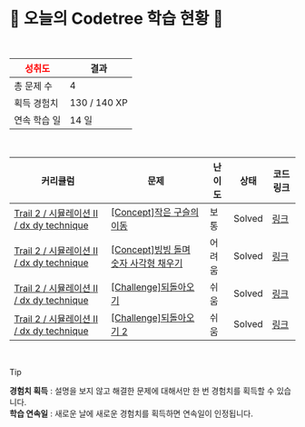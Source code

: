 # 🌲 오늘의 Codetree 학습 현황 🌲

<br />

| <span style="color:red;display:block;text-align:center;"> **성취도**</span> | 결과 |
|---|---|
| 총 문제 수 | 4 |
| 획득 경험치 | 130 / 140 XP |
| 연속 학습 일 | 14 일 |

<br />

|커리큘럼|문제|난이도|상태|코드 링크|
|---|---|---|---|---|
|[Trail 2 / 시뮬레이션 II / dx dy technique](https://https://en.codetree.ai/trail-info/novice-mid/)|[[Concept]작은 구슬의 이동](https://https://en.codetree.ai/trails/complete/curated-cards/intro-small-marble-movement/)|보통|Solved|[링크](https://github.com/Y-hyundo/codetree_TILs/blob/main/250113/%EC%9E%91%EC%9D%80%20%EA%B5%AC%EC%8A%AC%EC%9D%98%20%EC%9D%B4%EB%8F%99/small-marble-movement.java)|
|[Trail 2 / 시뮬레이션 II / dx dy technique](https://https://en.codetree.ai/trail-info/novice-mid/)|[[Concept]빙빙 돌며 숫자 사각형 채우기](https://https://en.codetree.ai/trails/complete/curated-cards/intro-snail-number-square/)|어려움|Solved|[링크](https://github.com/Y-hyundo/codetree_TILs/blob/main/250113/%EB%B9%99%EB%B9%99%20%EB%8F%8C%EB%A9%B0%20%EC%88%AB%EC%9E%90%20%EC%82%AC%EA%B0%81%ED%98%95%20%EC%B1%84%EC%9A%B0%EA%B8%B0/snail-number-square.java)|
|[Trail 2 / 시뮬레이션 II / dx dy technique](https://https://en.codetree.ai/trail-info/novice-mid/)|[[Challenge]되돌아오기](https://https://en.codetree.ai/trails/complete/curated-cards/challenge-come-back/)|쉬움|Solved|[링크](https://github.com/Y-hyundo/codetree_TILs/blob/main/250113/%EB%90%98%EB%8F%8C%EC%95%84%EC%98%A4%EA%B8%B0/come-back.java)|
|[Trail 2 / 시뮬레이션 II / dx dy technique](https://https://en.codetree.ai/trail-info/novice-mid/)|[[Challenge]되돌아오기 2](https://https://en.codetree.ai/trails/complete/curated-cards/challenge-come-back-2/)|쉬움|Solved|[링크](https://github.com/Y-hyundo/codetree_TILs/blob/main/250113/%EB%90%98%EB%8F%8C%EC%95%84%EC%98%A4%EA%B8%B0%202/come-back-2.java)|


<br />

> [!TIP]
> **경험치 획득** : 설명을 보지 않고 해결한 문제에 대해서만 한 번 경험치를 획득할 수 있습니다.  
> **학습 연속일** : 새로운 날에 새로운 경험치를 획득하면 연속일이 인정됩니다.

